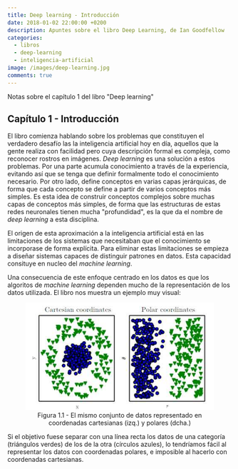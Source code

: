 ```yaml
---
title: Deep learning - Introducción
date: 2018-01-02 22:00:00 +0200
description: Apuntes sobre el libro Deep Learning, de Ian Goodfellow
categories:
  - libros
  - deep-learning
  - inteligencia-artificial
image: /images/deep-learning.jpg
comments: true
---
```

Notas sobre el capítulo 1 del libro "Deep learning"

## Capítulo 1 - Introducción

El libro comienza hablando sobre los problemas que constituyen el verdadero desafío las la inteligencia artificial hoy en día, aquellos que la gente realiza con facilidad pero cuya descripción formal es compleja, como reconocer rostros en imágenes. _Deep learning_ es una solución a estos problemas. Por una parte acumula conocimiento a través de la experiencia, evitando así que se tenga que definir formalmente todo el conocimiento necesario. Por otro lado, define conceptos en varias capas jerárquicas, de forma que cada concepto se define a partir de varios conceptos más simples. Es esta idea de construir conceptos complejos sobre muchas capas de conceptos más simples, de forma que las estructuras de estas redes neuronales tienen mucha "profundidad", es la que da el nombre de _deep learning_ a esta disciplina.

El origen de esta aproximación a la inteligencia artificial está en las limitaciones de los sistemas que necesitaban que el conocimiento se incorporase de forma explícita. Para eliminar estas limitaciones se empieza a diseñar sistemas capaces de distinguir patrones en datos. Esta capacidad consituye en nucleo del _machine learning_.

Una consecuencia de este enfoque centrado en los datos es que los algoritos de _machine learning_ dependen mucho de la representación de los datos utilizada. El libro nos muestra un ejemplo muy visual: 
<div style="text-align:center">
    <figure>
        <img alt="Figura 1.1 - El mismo conjunto de datos representado en coordenadas cartesianas (izq.) y polares (dcha.)" src ="/images/DL/Fig1.1.jpg" />
        <figcaption>Figura 1.1 - El mismo conjunto de datos representado en coordenadas cartesianas (izq.) y polares (dcha.)</figcaption>
    </figure>
</div>
Si el objetivo fuese separar con una línea recta los datos de una categoría (triángulos verdes) de los de la otra (círculos azules), lo tendríamos fácil al representar los datos con coordenadas polares, e imposible al hacerlo con coordenadas cartesianas.